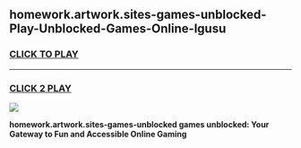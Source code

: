 
## homework.artwork.sites-games-unblocked-Play-Unblocked-Games-Online-lgusu
<h3>
<a href="https://premium76.site?title=homework.artwork.sites-games-unblocked&ref=24A">CLICK TO PLAY</a></h3>
<hr>

<h3>
<a href="https://premium76.site?title=homework.artwork.sites-games-unblocked&ref=24A">CLICK 2 PLAY</a>
  
</h3>

<a href="https://premium76.site?title=homework.artwork.sites-games-unblocked&ref=24A"><img src="https://clearcache.store/games.png"></a>


**homework.artwork.sites-games-unblocked games unblocked: Your Gateway to Fun and Accessible Online Gaming**
